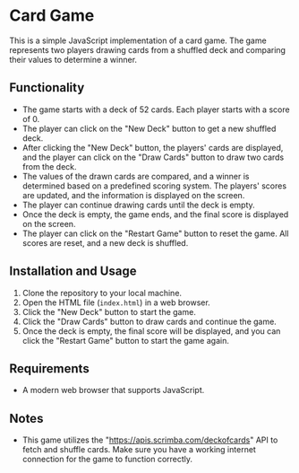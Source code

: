 # Card Game

This is a simple JavaScript implementation of a card game. The game represents two players drawing cards from a shuffled deck and comparing their values to determine a winner.

## Functionality

- The game starts with a deck of 52 cards. Each player starts with a score of 0.
- The player can click on the "New Deck" button to get a new shuffled deck.
- After clicking the "New Deck" button, the players' cards are displayed, and the player can click on the "Draw Cards" button to draw two cards from the deck.
- The values of the drawn cards are compared, and a winner is determined based on a predefined scoring system. The players' scores are updated, and the information is displayed on the screen.
- The player can continue drawing cards until the deck is empty.
- Once the deck is empty, the game ends, and the final score is displayed on the screen.
- The player can click on the "Restart Game" button to reset the game. All scores are reset, and a new deck is shuffled.

## Installation and Usage

1. Clone the repository to your local machine.
2. Open the HTML file (`index.html`) in a web browser.
3. Click the "New Deck" button to start the game.
4. Click the "Draw Cards" button to draw cards and continue the game.
5. Once the deck is empty, the final score will be displayed, and you can click the "Restart Game" button to start the game again.

## Requirements

- A modern web browser that supports JavaScript.

## Notes

- This game utilizes the "https://apis.scrimba.com/deckofcards" API to fetch and shuffle cards. Make sure you have a working internet connection for the game to function correctly.


